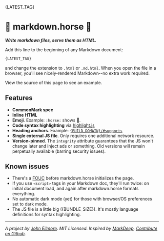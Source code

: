 {LATEST_TAG}

# :horse: markdown.horse :horse:

**_Write markdown files, serve them as HTML._**

Add this line to the beginning of any Markdown document:

```html
{LATEST_TAG}
```

and change the extension to `.html` or `.md.html`. When you open the file in a browser, you'll see nicely-rendered Markdown--no extra work required.

View the source of this page to see an example.

## Features

- **CommonMark spec**
- **Inline HTML**
- **Emoji**. Example: `:horse:` shows :horse:.
- **Code syntax highlighting** via [highlight.js](https://www.npmjs.com/package/highlight.js)
- **Heading anchors**. Example: [`{BUILD_DOMAIN}/#supports`](//{BUILD_DOMAIN}/#supports)
- **Single external JS file**. Only requires one additional network resource.
- **Version-pinned**. The `integrity` attribute guarantees that the JS won't change later and inject ads or something. Old versions will remain perpetually available (barring security issues).

## Known issues

- There's a [FOUC](https://en.wikipedia.org/wiki/Flash_of_unstyled_content) before markdown.horse initializes the page.
- If you use `<script>` tags in your Markdown doc, they'll run twice: on initial document load, and again after markdown.horse formats everything.
- No automatic dark mode (yet) for those with browser/OS preferences set to dark mode.
- The JS file is a little big ({BUNDLE_SIZE}). It's mostly language definitions for syntax highlighting.

---

_A project by [John Ellmore](https://johnellmore.com). MIT Licensed. Inspired by [MarkDeep](https://casual-effects.com/markdeep/). [Contribute on Github](https://github.com/johnellmore/markdownhorse)._
